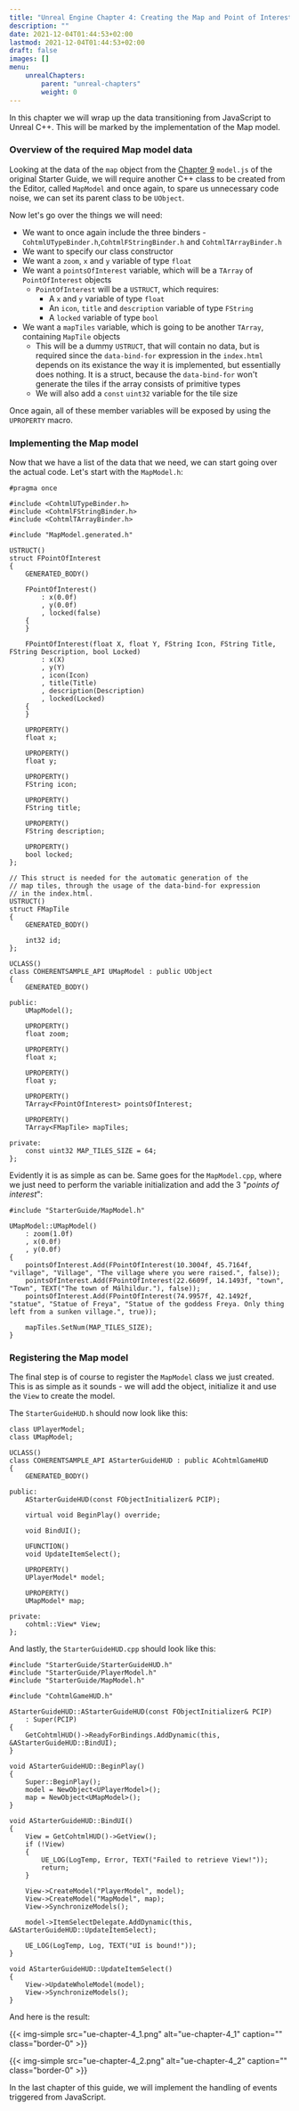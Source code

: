 ```yaml
---
title: "Unreal Engine Chapter 4: Creating the Map and Point of Interest"
description: ""
date: 2021-12-04T01:44:53+02:00
lastmod: 2021-12-04T01:44:53+02:00
draft: false
images: []
menu:
    unrealChapters:
        parent: "unreal-chapters"
        weight: 0
---
```


In this chapter we will wrap up the data transitioning from JavaScript to Unreal C++. This will be marked by the implementation of the Map model.

### Overview of the required Map model data

Looking at the data of the `map` object from the [Chapter 9](https://starter.coherent-labs.com/chapters/chapter-9/) `model.js` of the original Starter Guide, we will require another C++ class to be created from the Editor, called `MapModel` and once again, to spare us unnecessary code noise, we can set its parent class to be `UObject`.

Now let's go over the things we will need:

- We want to once again include the three binders - `CohtmlUTypeBinder.h`,`CohtmlFStringBinder.h` and `CohtmlTArrayBinder.h`
- We want to specify our class constructor
- We want a `zoom`, `x` and `y` variable of type `float`
- We want a `pointsOfInterest` variable, which will be a `TArray` of `PointOfInterest` objects
  - `PointOfInterest` will be a `USTRUCT`, which requires:
    - A `x` and `y` variable of type `float`
    - An `icon`, `title` and `description` variable of type `FString`
    - A `locked` variable of type `bool`
- We want a `mapTiles` variable, which is going to be another `TArray`, containing `MapTile` objects
  - This will be a dummy `USTRUCT`, that will contain no data, but is required since the `data-bind-for` expression in the `index.html` depends on its existance the way it is implemented, but essentially does nothing. It is a struct, because the `data-bind-for` won't generate the tiles if the array consists of primitive types
  - We will also add a `const` `uint32` variable for the tile size

Once again, all of these member variables will be exposed by using the `UPROPERTY` macro.

### Implementing the Map model

Now that we have a list of the data that we need, we can start going over the actual code. Let's start with the `MapModel.h`:

```
#pragma once

#include <CohtmlUTypeBinder.h>
#include <CohtmlFStringBinder.h>
#include <CohtmlTArrayBinder.h>

#include "MapModel.generated.h"

USTRUCT()
struct FPointOfInterest
{
    GENERATED_BODY()

    FPointOfInterest()
        : x(0.0f)
        , y(0.0f)
        , locked(false)
    {
    }

    FPointOfInterest(float X, float Y, FString Icon, FString Title, FString Description, bool Locked)
        : x(X)
        , y(Y)
        , icon(Icon)
        , title(Title)
        , description(Description)
        , locked(Locked)
    {
    }
    
    UPROPERTY()
    float x;

    UPROPERTY()
    float y;

    UPROPERTY()
    FString icon;

    UPROPERTY()
    FString title;

    UPROPERTY()
    FString description;

    UPROPERTY()
    bool locked;
};

// This struct is needed for the automatic generation of the
// map tiles, through the usage of the data-bind-for expression
// in the index.html.
USTRUCT()
struct FMapTile
{
    GENERATED_BODY()

    int32 id;
};

UCLASS()
class COHERENTSAMPLE_API UMapModel : public UObject
{
    GENERATED_BODY()

public:
    UMapModel();

    UPROPERTY()
    float zoom;

    UPROPERTY()
    float x;

    UPROPERTY()
    float y;

    UPROPERTY()
    TArray<FPointOfInterest> pointsOfInterest;

    UPROPERTY()
    TArray<FMapTile> mapTiles;

private:
    const uint32 MAP_TILES_SIZE = 64;
};
```

Evidently it is as simple as can be. Same goes for the `MapModel.cpp`, where we just need to perform the variable initialization and add the 3 "*points of interest*":

```
#include "StarterGuide/MapModel.h"

UMapModel::UMapModel()
    : zoom(1.0f)
    , x(0.0f)
    , y(0.0f)
{
    pointsOfInterest.Add(FPointOfInterest(10.3004f, 45.7164f, "village", "Village", "The village where you were raised.", false));
    pointsOfInterest.Add(FPointOfInterest(22.6609f, 14.1493f, "town", "Town", TEXT("The town of Málhildur."), false));
    pointsOfInterest.Add(FPointOfInterest(74.9957f, 42.1492f, "statue", "Statue of Freya", "Statue of the goddess Freya. Only thing left from a sunken village.", true));

    mapTiles.SetNum(MAP_TILES_SIZE);
}
```

### Registering the Map model

The final step is of course to register the `MapModel` class we just created. This is as simple as it sounds - we will add the object, initialize it and use the `View` to create the model.

The `StarterGuideHUD.h` should now look like this:

```
class UPlayerModel;
class UMapModel;

UCLASS()
class COHERENTSAMPLE_API AStarterGuideHUD : public ACohtmlGameHUD
{
    GENERATED_BODY()

public:
    AStarterGuideHUD(const FObjectInitializer& PCIP);

    virtual void BeginPlay() override;

    void BindUI();

    UFUNCTION()
    void UpdateItemSelect();

    UPROPERTY()
    UPlayerModel* model;

    UPROPERTY()
    UMapModel* map;

private:
    cohtml::View* View;
};
```

And lastly, the `StarterGuideHUD.cpp` should look like this:

```
#include "StarterGuide/StarterGuideHUD.h"
#include "StarterGuide/PlayerModel.h"
#include "StarterGuide/MapModel.h"

#include "CohtmlGameHUD.h"

AStarterGuideHUD::AStarterGuideHUD(const FObjectInitializer& PCIP)
    : Super(PCIP)
{
    GetCohtmlHUD()->ReadyForBindings.AddDynamic(this, &AStarterGuideHUD::BindUI);
}

void AStarterGuideHUD::BeginPlay()
{
    Super::BeginPlay();
    model = NewObject<UPlayerModel>();
    map = NewObject<UMapModel>();
}

void AStarterGuideHUD::BindUI()
{
    View = GetCohtmlHUD()->GetView();
    if (!View)
    {
        UE_LOG(LogTemp, Error, TEXT("Failed to retrieve View!"));
        return;
    }

    View->CreateModel("PlayerModel", model);
    View->CreateModel("MapModel", map);
    View->SynchronizeModels();

    model->ItemSelectDelegate.AddDynamic(this, &AStarterGuideHUD::UpdateItemSelect);

    UE_LOG(LogTemp, Log, TEXT("UI is bound!"));
}

void AStarterGuideHUD::UpdateItemSelect()
{
    View->UpdateWholeModel(model);
    View->SynchronizeModels();
}
```

And here is the result:

{{< img-simple src="ue-chapter-4_1.png" alt="ue-chapter-4_1" caption="<em></em>" class="border-0" >}}

{{< img-simple src="ue-chapter-4_2.png" alt="ue-chapter-4_2" caption="<em></em>" class="border-0" >}}

In the last chapter of this guide, we will implement the handling of events triggered from JavaScript.
